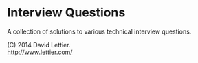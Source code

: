 
# Interview Questions

A collection of solutions to various technical interview questions.  

(C) 2014 David Lettier.  
http://www.lettier.com/
